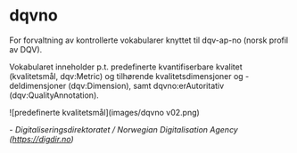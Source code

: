 # dqvno

For forvaltning av kontrollerte vokabularer knyttet til dqv-ap-no (norsk profil av DQV). 

Vokabularet inneholder p.t. predefinerte kvantifiserbare kvalitet (kvalitetsmål, dqv:Metric) og tilhørende kvalitetsdimensjoner og -deldimensjoner (dqv:Dimension), samt dqvno:erAutoritativ (dqv:QualityAnnotation). 

![predefinerte kvalitetsmål](images/dqvno v02.png)

\- _Digitaliseringsdirektoratet / Norwegian Digitalisation Agency (https://digdir.no)_ 
